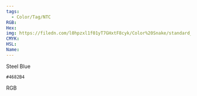 ```yaml
---
tags:
  - Color/Tag/NTC
RGB:
Hex:
img: https://filedn.com/l0hpzxl1f01yT7GHxtF8cyk/Color%20Snake/standard_csv_to_svg/4682B4.svg
CMYK:
HSL:
Name:
---
```

Steel Blue
```palette
#4682B4
```
RGB
